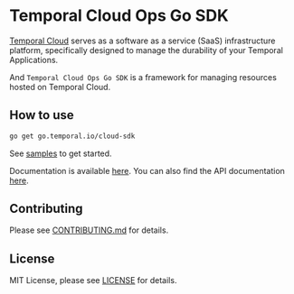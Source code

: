# Temporal Cloud Ops Go SDK 

[Temporal Cloud](https://temporal.io/cloud) serves as a software as a service (SaaS) infrastructure platform, specifically designed to manage the durability of your Temporal Applications.

And `Temporal Cloud Ops Go SDK` is a framework for managing resources hosted on Temporal Cloud.

## How to use

```bash
go get go.temporal.io/cloud-sdk
```

See [samples](https://github.com/temporalio/cloud-samples-go) to get started.

Documentation is available [here](https://docs.temporal.io/cloud). 
You can also find the API documentation [here](https://pkg.go.dev/go.temporal.io/cloud-sdk).

## Contributing

Please see [CONTRIBUTING.md](CONTRIBUTING.md) for details.

## License
MIT License, please see [LICENSE](LICENSE) for details.


